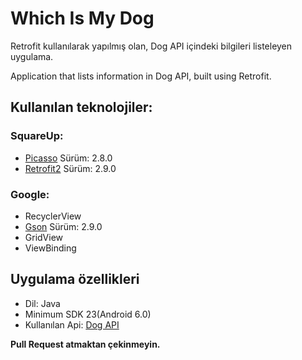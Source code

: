 # Which Is My Dog

Retrofit kullanılarak yapılmış olan, Dog API içindeki bilgileri listeleyen uygulama.

Application that lists information in Dog API, built using Retrofit.

## Kullanılan teknolojiler:
### SquareUp:
* [Picasso](https://github.com/square/picasso) Sürüm: 2.8.0
* [Retrofit2](https://square.github.io/retrofit/) Sürüm: 2.9.0
### Google:
* RecyclerView
* [Gson](https://github.com/google/gson) Sürüm: 2.9.0
* GridView
* ViewBinding

## Uygulama özellikleri
* Dil: Java
* Minimum SDK 23(Android 6.0)
* Kullanılan Api: [Dog API](https://dog.ceo/dog-api/)

**Pull Request atmaktan çekinmeyin.**

